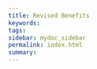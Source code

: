 ```yaml
---
title: Revised Benefits
keywords: 
tags: 
sidebar: mydoc_sidebar
permalink: index.html
summary: 
---
```






